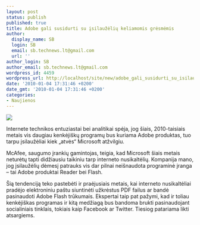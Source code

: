 ```yaml
---
layout: post
status: publish
published: true
title: Adobe gali susidurti su įsilaužėlių keliamomis grėsmėmis
author:
  display_name: SB
  login: SB
  email: sb.technews.lt@gmail.com
  url: ''
author_login: SB
author_email: sb.technews.lt@gmail.com
wordpress_id: 4459
wordpress_url: http://localhost/site/new/adobe_gali_susidurti_su_isilauzeliu_keliamomis_gresmemis/
date: '2010-01-04 17:31:46 +0200'
date_gmt: '2010-01-04 17:31:46 +0200'
categories:
- Naujienos
---
```

<div class="imgright"><img src="http://t2.gstatic.com/images?q=tbn:8RMy1H4IiEQ0iM:http://www.intelligentspeculator.net/wp-content/uploads/2009/09/adobe-logo-300x300.jpg"  /></div>
<p>Internete technikos entuziastai bei analitikai spėja, jog šiais, 2010-taisiais metais vis daugiau kenkėjiškų programų bus kuriama Adobe produktas, tuo tarpu įsilaužėliai kiek „atvės“ Microsoft atžvilgiu.</p>
<p>McAfee, saugumo įrankių gamintojas, teigia, kad Microsoft šiais metais neturėtų tapti didžiausiu taikiniu tarp interneto nusikaltėlių. Kompanija mano, jog įsilaužėlių dėmesį patrauks vis dar pilnai neišnaudota programinė įranga – tai Adobe produktai Reader bei Flash. </p>
<p>Šią tendenciją teko pastebėti ir praėjusiais metais, kai interneto nusikaltėliai pradėjo elektroniniu paštu siuntinėti užkrėstus PDF failus ar bandė pasinaudoti Adobe Flash trūkumais. Ekspertai taip pat pažymi, kad ir toliau kenkėjiškas programas ir kitą medžiagą bus bandoma brukti pasinaudojant socialiniais tinklais, tokiais kaip Facebook ar Twitter. Tiesiog patariama likti atsargiems.<br /></p>

